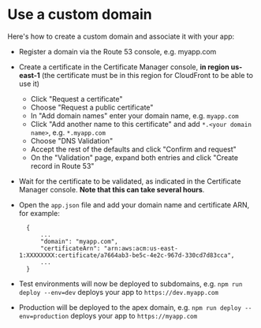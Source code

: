 # Use a custom domain

Here's how to create a custom domain and associate it with your app:

- Register a domain via the Route 53 console, e.g. myapp.com
- Create a certificate in the Certificate Manager console, **in region us-east-1** (the certificate must be in this region for CloudFront to be able to use it)
  - Click "Request a certificate"
  - Choose "Request a public certificate" 
  - In "Add domain names" enter your domain name, e.g. `myapp.com`
  - Click "Add another name to this certificate" and add `*.<your domain name>`, e.g. `*.myapp.com`
  - Choose "DNS Validation"
  - Accept the rest of the defaults and click "Confirm and request"
  - On the "Validation" page, expand both entries and click "Create record in Route 53"
- Wait for the certificate to be validated, as indicated in the Certificate Manager console. **Note that this can take several hours**.
- Open the `app.json` file and add your domain name and certificate ARN, for example:

        {
            ...
            "domain": "myapp.com",
            "certificateArn": "arn:aws:acm:us-east-1:XXXXXXXX:certificate/a7664ab3-be5c-4e2c-967d-330cd7d83cca",
            ...
        }

- Test environments will now be deployed to subdomains, e.g. `npm run deploy --env=dev` deploys your app to `https://dev.myapp.com`
- Production will be deployed to the apex domain, e.g. `npm run deploy --env=production` deploys your app to `https://myapp.com`